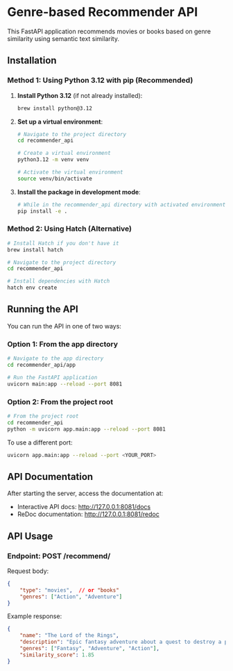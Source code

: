 # Genre-based Recommender API

This FastAPI application recommends movies or books based on genre similarity using semantic text similarity.

## Installation

### Method 1: Using Python 3.12 with pip (Recommended)

1. **Install Python 3.12** (if not already installed):
   ```bash
   brew install python@3.12
   ```

2. **Set up a virtual environment**:
   ```bash
   # Navigate to the project directory
   cd recommender_api
   
   # Create a virtual environment
   python3.12 -m venv venv
   
   # Activate the virtual environment
   source venv/bin/activate
   ```

3. **Install the package in development mode**:
   ```bash
   # While in the recommender_api directory with activated environment
   pip install -e .
   ```

### Method 2: Using Hatch (Alternative)

```bash
# Install Hatch if you don't have it
brew install hatch

# Navigate to the project directory
cd recommender_api

# Install dependencies with Hatch
hatch env create
```

## Running the API

You can run the API in one of two ways:

### Option 1: From the app directory

```bash
# Navigate to the app directory
cd recommender_api/app

# Run the FastAPI application
uvicorn main:app --reload --port 8081
```

### Option 2: From the project root

```bash
# From the project root
cd recommender_api
python -m uvicorn app.main:app --reload --port 8081
```

To use a different port:

```bash
uvicorn app.main:app --reload --port <YOUR_PORT>
```

## API Documentation

After starting the server, access the documentation at:
- Interactive API docs: http://127.0.0.1:8081/docs
- ReDoc documentation: http://127.0.0.1:8081/redoc

## API Usage

### Endpoint: POST /recommend/

Request body:
```json
{
    "type": "movies",  // or "books"
    "genres": ["Action", "Adventure"]
}
```

Example response:
```json
{
    "name": "The Lord of the Rings",
    "description": "Epic fantasy adventure about a quest to destroy a powerful ring",
    "genres": ["Fantasy", "Adventure", "Action"],
    "similarity_score": 1.85
}
``` 